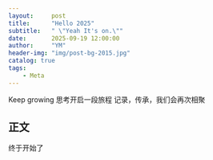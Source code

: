 ```yaml
---
layout:     post
title:      "Hello 2025"
subtitle:   " \"Yeah It's on.\""
date:       2025-09-19 12:00:00
author:     "YM"
header-img: "img/post-bg-2015.jpg"
catalog: true
tags:
    - Meta
---
```


Keep growing 思考开启一段旅程 记录，传承，我们会再次相聚

## 正文

终于开始了


